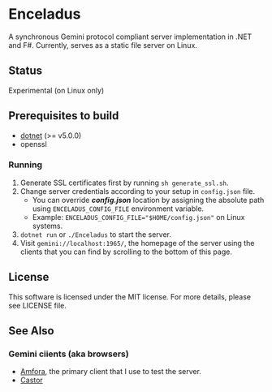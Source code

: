 # Enceladus

A synchronous Gemini protocol compliant server implementation in .NET and F#.
Currently, serves as a static file server on Linux.

## Status

Experimental (on Linux only)

## Prerequisites to build

* [dotnet](https://dotnet.microsoft.com/download) (>= v5.0.0)
* openssl

### Running

1. Generate SSL certificates first by running `sh generate_ssl.sh`.
2. Change server credentials according to your setup in `config.json` file.
    - You can override ***config.json*** location by assigning the absolute path using `ENCELADUS_CONFIG_FILE` environment variable.
    - Example: `ENCELADUS_CONFIG_FILE="$HOME/config.json"` on Linux systems.
3. `dotnet run` or `./Enceladus` to start the server.
4. Visit `gemini://localhost:1965/`, the homepage of the server using the clients that you can find by scrolling to the bottom of this page.

## License

This software is licensed under the MIT license. For more details,
please see LICENSE file.

## See Also

### Gemini ciients (aka browsers)

- [Amfora](https://github.com/makeworld-the-better-one/amfora#amfora), the primary client that I use to test the server.
- [Castor](https://git.sr.ht/~julienxx/castor)
